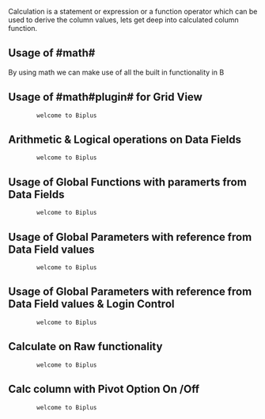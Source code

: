 Calculation is a statement or expression or a function operator which can be used to derive the column values, lets get deep into calculated column function.

## Usage of #math# 

  By using math we can make use of all the built in functionality in B

## Usage of #math#plugin# for Grid View

            welcome to Biplus


## Arithmetic & Logical operations on Data Fields

            welcome to Biplus


## Usage of Global Functions with paramerts from Data Fields

            welcome to Biplus


## Usage of Global Parameters with reference from Data Field values

            welcome to Biplus


## Usage of Global Parameters with reference from Data Field values & Login Control

            welcome to Biplus


## Calculate on Raw functionality

            welcome to Biplus
 

## Calc column with Pivot Option On /Off

            welcome to Biplus

<!--stackedit_data:
eyJoaXN0b3J5IjpbLTExNDAxNjYxNzJdfQ==
-->